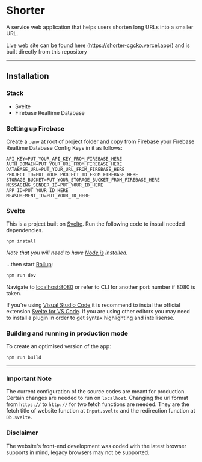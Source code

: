 # Shorter

A service web application that helps users shorten long URLs into a smaller URL.

Live web site can be found [here](https://shorter-cgcko.vercel.app/) (https://shorter-cgcko.vercel.app/) and is built directly from this repository

---

## Installation

### Stack
- Svelte
- Firebase Realtime Database

### Setting up Firebase
Create a `.env` at root of project folder and copy from Firebase your Firebase Realtime Database Config Keys in it as follows:
```
API_KEY=PUT_YOUR_API_KEY_FROM_FIREBASE_HERE
AUTH_DOMAIN=PUT_YOUR_URL_FROM_FIREBASE_HERE
DATABASE_URL=PUT_YOUR_URL_FROM_FIREBASE_HERE
PROJECT_ID=PUT_YOUR_PROJECT_ID_FROM_FIREBASE_HERE
STORAGE_BUCKET=PUT_YOUR_STORAGE_BUCKET_FROM_FIREBASE_HERE
MESSAGING_SENDER_ID=PUT_YOUR_ID_HERE
APP_ID=PUT_YOUR_ID_HERE
MEASUREMENT_ID=PUT_YOUR_ID_HERE
```

### Svelte
This is a project built on [Svelte](https://svelte.dev). Run the following code to install needed dependencies.

```bash
npm install
```

*Note that you will need to have [Node.js](https://nodejs.org) installed.*


...then start [Rollup](https://rollupjs.org):

```bash
npm run dev
```


Navigate to [localhost:8080](http://localhost:8080) or refer to CLI for another port number if 8080 is taken.

If you're using [Visual Studio Code](https://code.visualstudio.com/) it is recommend to instal the official extension [Svelte for VS Code](https://marketplace.visualstudio.com/items?itemName=svelte.svelte-vscode). If you are using other editors you may need to install a plugin in order to get syntax highlighting and intellisense.

### Building and running in production mode

To create an optimised version of the app:

```bash
npm run build
```
---
### Important Note
The current configuration of the source codes are meant for production. Certain changes are needed to run on `localhost`. Changing the url format from `https://` to `http://` for two fetch functions are needed. They are the fetch title of website function at `Input.svelte` and the redirection function at `Db.svelte`.

### Disclaimer
The website's front-end development was coded with the latest browser supports in mind, legacy browsers may not be supported.







